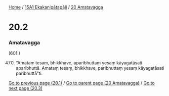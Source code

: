 
[Home](/) / [15A1 Ekakanipātapāḷi](/tipitaka/15A1.md) / [20 Amatavagga](/tipitaka/15A1/20.md)

# 20.2

### Amatavagga

(601.)

470. “Amataṃ tesaṃ, bhikkhave, aparibhuttaṃ yesaṃ kāyagatāsati aparibhuttā. Amataṃ tesaṃ, bhikkhave, paribhuttaṃ yesaṃ kāyagatāsati paribhuttā”ti.

[Go to previous page (20.1)](/tipitaka/15A1/20/20.1.md) / [Go to parent page (20 Amatavagga)](/tipitaka/15A1/20.md) / [Go to next page (20.3)](/tipitaka/15A1/20/20.3.md)


